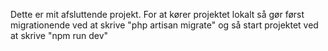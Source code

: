 Dette  er mit afsluttende projekt. For at kører projektet lokalt så gør først migrationende ved at skrive "php artisan migrate" og så start projektet ved at skrive "npm run dev"
